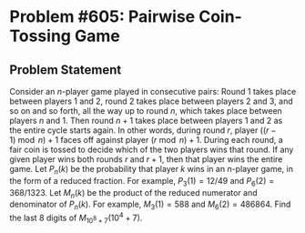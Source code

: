 # Problem #605: Pairwise Coin-Tossing Game 

## Problem Statement 

Consider an $n$-player game played in consecutive pairs: Round $1$ takes place between players $1$ and $2$, round $2$ takes place between players $2$ and $3$, and so on and so forth, all the way up to round $n$, which takes place between players $n$ and $1$. Then round $n+1$ takes place between players $1$ and $2$ as the entire cycle starts again.
In other words, during round $r$, player $((r-1) \bmod n) + 1$ faces off against player $(r \bmod n) + 1$.
During each round, a fair coin is tossed to decide which of the two players wins that round. If any given player wins both rounds $r$ and $r+1$, then that player wins the entire game.
Let $P_n(k)$ be the probability that player $k$ wins in an $n$-player game, in the form of a reduced fraction. For example, $P_3(1) = 12/49$ and $P_6(2) = 368/1323$.
Let $M_n(k)$ be the product of the reduced numerator and denominator of $P_n(k)$. For example, $M_3(1) = 588$ and $M_6(2) = 486864$.
Find the last $8$ digits of $M_{10^8+7}(10^4+7)$.
